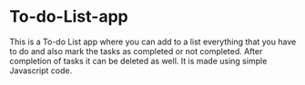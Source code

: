 # To-do-List-app
This is a To-do List app where you can add to a list everything that you have to do and also mark the tasks as completed or not completed.
After completion of tasks it can be deleted as well.
It is made using simple Javascript code.

